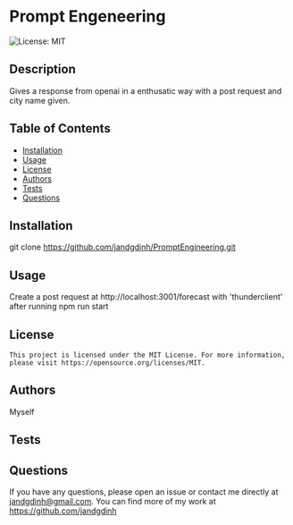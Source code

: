 # Prompt Engeneering

  ![License: MIT](https://img.shields.io/badge/License-MIT-yellow.svg)


  ## Description
  Gives a response from openai in a enthusatic way with a post request and city name given.

  ## Table of Contents
  - [Installation](#installation)
  - [Usage](#usage)
  - [License](#license)
  - [Authors](#authors)
  - [Tests](#tests)
  - [Questions](#questions)

  ## Installation
  git clone https://github.com/jandgdinh/PromptEngineering.git

  ## Usage
  Create a post request at http://localhost:3001/forecast with 'thunderclient' after running npm run start

  ## License

    This project is licensed under the MIT License. For more information, please visit https://opensource.org/licenses/MIT.

  ## Authors
  Myself

  ## Tests
  

  ## Questions
  If you have any questions, please open an issue or contact me directly at jandgdinh@gmail.com. You can find more of my work at https://github.com/jandgdinh
